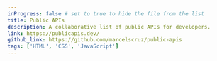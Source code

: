 ```yaml
---
inProgress: false # set to true to hide the file from the list
title: Public APIs
description: A collaborative list of public APIs for developers.
link: https://publicapis.dev/
github_link: https://github.com/marcelscruz/public-apis
tags: ['HTML', 'CSS', 'JavaScript']
---
```

